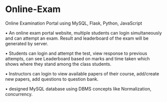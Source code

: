 # Online-Exam

Online Examination Portal using MySQL, Flask, Python, JavaScript

• An online exam portal website, multiple students can login simultaneously and can attempt an exam. Result and 
leaderboard of the exam will be generated by server.

• Students can login and attempt the test, view response to previous attempts, can see Leaderboard based on marks and 
time taken which shows where they stand among the class students.

• Instructors can login to view available papers of their course, add/create new papers, add questions to question bank.

• designed MySQL database using DBMS concepts like Normalization, concurrency.

